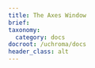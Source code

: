 ```yaml
---
title: The Axes Window
brief: 
taxonomy:
  category: docs
docroot: /uchroma/docs
header_class: alt
---
```



